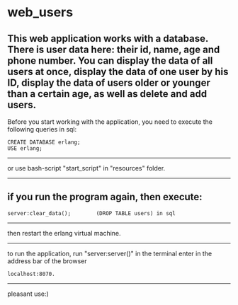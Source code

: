 web_users
==================================================
This web application works with a database. 
There is user data here: their id, name, age and phone number. 
You can display the data of all users at once, display the data of one user by his ID, display the data of users older or younger than a certain age, as well as delete and add users.
------------------------------------------------
Before you start working with the application, you need to execute the following queries in sql:

	CREATE DATABASE erlang;
	USE erlang;
	
------------------------------------------------	
or use bash-script "start_script" in "resources" folder.

------------------------------------------------
if you run the program again, then execute:
------------------------------------------------

	server:clear_data();		(DROP TABLE users) in sql
	
------------------------------------------------	
then restart the erlang virtual machine.

------------------------------------------------
to run the application, run "server:server()" in the terminal
enter in the address bar of the browser

	localhost:8070.
------------------------------------------------
pleasant use:)
